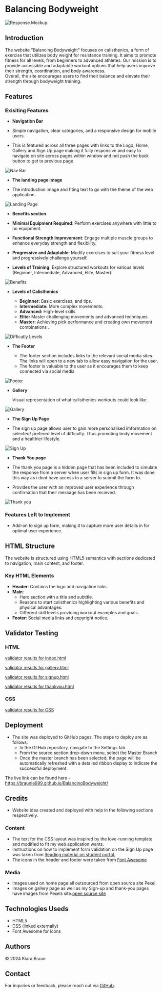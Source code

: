 # Balancing Bodyweight

![Response Mockup](./assets/docs/responsive.displays.png)

## Introduction

The website "Balancing Bodyweight" focuses on calisthenics, a form of exercise that utilizes body weight for resistance training. It aims to promote fitness for all levels, from beginners to advanced athletes. Our mission is to provide accessible and adaptable workout options that help users improve their strength, coordination, and body awareness.  
Overall, the site encourages users to find their balance and elevate their strength through bodyweight training.

## Features

### Exisiting Features

- **Navigation Bar**

- Simple navigation, clear categories, and a responsive design for mobile users.

- This is featured across all three pages with links to the Logo, Home, Gallery and Sign Up page making it fully responsive and easy to navigate on site across pages within window and not push the back button to get to previous page.

![Nav Bar](./assets/docs/header.nav-bar.png)

- **The landing page image**

- The introduction image and fiting text to go with the theme of the web application.

![Landing Page](./assets/docs/landing.page.png)

- **Benefits section**

- **Minimal Equipment Required**: Perform exercises anywhere with little to no equipment.
- **Functional Strength Improvement**: Engage multiple muscle groups to enhance everyday strength and flexibility.
- **Progressive and Adaptable**: Modify exercises to suit your fitness level and progressively challenge yourself.
- **Levels of Training**: Explore structured workouts for various levels (Beginner, Intermediate, Advanced, Elite, Master).

![Benefits](./assets/docs/benefits.png)

- **Levels of Calisthenics**

  - **Beginner:** Basic exercises, and tips.
  - **Intermediate:** More complex movements.
  - **Advanced:** High-level skills.
  - **Elite:** Master challenging movements and advanced techniques.
  - **Master:** Achieving pick performance and creating own movement combinations .

![Difficutly Levels](./assets/docs/difficulty.png)

- **The Footer**

  - The footer section includes links to the relevant social media sites. The links will open to a new tab to allow easy navigation for the user.
  - The footer is valuable to the user as it encourages them to keep connected via social media

![Footer](./assets/docs/footer.png)

- **Gallery**

  Visual representation of what calisthenics workouts could look like .

![Gallery](./assets/docs/gallery.page.png)

- **The Sign Up Page**

- The sign up page allows user to gain more personalised imformation on selected/ prefered level of difficulty. Thus promoting body movement and a healthier lifestyle.

![Sign Up](./assets/docs/sign-up.html.png)

- **Thank You page**

- The thank you page is a hidden page that has been included to simulate the response from a server when user fills in sign up form. It was done this way as i dont have access to a server to submit the form to.
- Provides the user with an improved user experience through confirmation that their message has been recieved.

![Thank you](./assets/docs/thank-you.html.png)

### Features Left to Implement

- Add-on to sign up form, making it to capture more user details in for optimal user experience.

## HTML Structure

The website is structured using HTML5 semantics with sections dedicated to navigation, main content, and footer.

### Key HTML Elements

- **Header**: Contains the logo and navigation links.
- **Main**:
  - Hero section with a title and subtitle.
  - Reasons to start calisthenics highlighting various benefits and physical advantages.
  - Different skill levels providing workout examples and goals.
- **Footer**: Social media links and copyright notice.

## Validator Testing

### HTML

[validator results for index.html](https://validator.w3.org/nu/?doc=https%3A%2F%2Fbraunie999.github.io%2FBalancingBodyweight%2F)

[validator results for gallery.html](https://validator.w3.org/nu/?doc=https%3A%2F%2Fbraunie999.github.io%2FBalancingBodyweight%2Fgallery.html)

[validator results for signup.html](https://validator.w3.org/nu/?doc=https%3A%2F%2Fbraunie999.github.io%2FBalancingBodyweight%2Fsignup.html)

[validator results for thankyou.html](https://validator.w3.org/nu/?doc=https%3A%2F%2Fbraunie999.github.io%2FBalancingBodyweight%2Fthankyou.html)

### CSS

[validator results for CSS](https://jigsaw.w3.org/css-validator/validator?uri=https%3A%2F%2Fbraunie999.github.io%2FBalancingBodyweight%2F&profile=css3svg&usermedium=all&warning=1&vextwarning=&lang=en)

## Deployment

- The site was deployed to GitHub pages. The steps to deploy are as follows:
  - In the GitHub repository, navigate to the Settings tab
  - From the source section drop-down menu, select the Master Branch
  - Once the master branch has been selected, the page will be automatically refreshed with a detailed ribbon display to indicate the successful deployment.

The live link can be found here - <https://braunie999.github.io/BalancingBodyweight/>

## Credits

- Website idea created and deployed with help in the following sections respectively.
  
### Content

- The text for the CSS layout was inspired by the love-running template and modified to fit my web application wants.
- Instructions on how to implement form validation on the Sign Up page was taken from [Reading material on student portal.](https://learn.codeinstitute.net/courses/course-v1:CodeInstitute+LRFX101+5/courseware/e805068059af42af87681032aa64053f/fc8bba87c52a4d91b32d1c7c28b1d79b/)
- The icons in the header and footer were taken from [Font Awesome](https://fontawesome.com/)

### Media

- Images used on home page all outsourced from open source site Pexel.
- Images on gallery page as well as my Sign-up and thank-you pages have images from Pexels site.[open source site](https://www.pexels.com/)

## Technologies Useds

- HTML5
- CSS (linked externally)
- Font Awesome for icons

## Authors

© 2024 Kiara Braun

## Contact

For inquiries or feedback, please reach out via [GitHub](https://github.com/braunie999).

